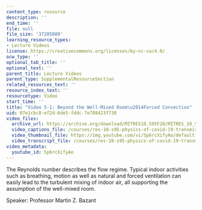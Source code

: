```yaml
---
content_type: resource
description: ''
end_time: ''
file: null
file_size: '37205089'
learning_resource_types:
- Lecture Videos
license: https://creativecommons.org/licenses/by-nc-sa/4.0/
ocw_type: ''
optional_tab_title: ''
optional_text: ''
parent_title: Lecture Videos
parent_type: SupplementalResourceSection
related_resources_text: ''
resource_index_text: ''
resourcetype: Video
start_time: ''
title: "Video 5-1: Beyond the Well-Mixed Room\u2014Forced Convection"
uid: 07e1cbc8-ef2d-6de5-fddc-7e708423f730
video_files:
  archive_url: https://archive.org/download/MITRES10.S95F20/MITRES_10_S95F20_0501_300k.mp4
  video_captions_file: /courses/res-10-s95-physics-of-covid-19-transmission-fall-2020/7a954ef290595223bb3e1fa9454f4af9_Sp6rcXifyAo.vtt
  video_thumbnail_file: https://img.youtube.com/vi/Sp6rcXifyAo/default.jpg
  video_transcript_file: /courses/res-10-s95-physics-of-covid-19-transmission-fall-2020/11c9dacf858aa5ae9fcde9ac18b884d3_Sp6rcXifyAo.pdf
video_metadata:
  youtube_id: Sp6rcXifyAo
---
```


The Reynolds number describes the flow regime. Typical indoor activities such as breathing, motion as well as natural and forced ventilation can easily lead to the turbulent mixing of indoor air, all supporting the assumption of the well-mixed room.

Speaker: Professor Martin Z. Bazant

